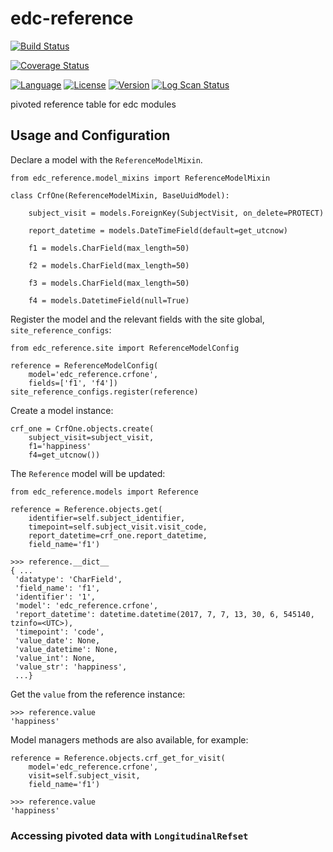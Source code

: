 # edc-reference

[![Build Status](https://travis-ci.org/botswana-harvard/edc-reference.svg?branch=develop)](https://travis-ci.org/botswana-harvard/edc-reference)


[![Coverage Status](https://coveralls.io/repos/github/samKenpachi011/edc-reference/badge.svg?branch=develop)](https://coveralls.io/github/samKenpachi011/edc-reference?branch=develop)


[![Language](https://img.shields.io/badge/Language-Python-blue.svg)](https://www.python.org/)
[![License](https://img.shields.io/badge/License-MIT-yellow.svg)](https://opensource.org/licenses/MIT)
[![Version](https://img.shields.io/badge/Version-1.0.0-blue.svg)](https://github.com/samKenpachi011/edc-visit-tracking/releases/tag/v1.0.0)
[![Log Scan Status](https://img.shields.io/badge/Log%20Scan-Passing-brightgreen.svg)](https://app.travis-ci.com/github/samKenpachi011/edc-visit-tracking/logscans)


pivoted reference table for edc modules


## Usage and Configuration

Declare a model with the `ReferenceModelMixin`.

    from edc_reference.model_mixins import ReferenceModelMixin

    class CrfOne(ReferenceModelMixin, BaseUuidModel):

        subject_visit = models.ForeignKey(SubjectVisit, on_delete=PROTECT)

        report_datetime = models.DateTimeField(default=get_utcnow)

        f1 = models.CharField(max_length=50)

        f2 = models.CharField(max_length=50)

        f3 = models.CharField(max_length=50)

        f4 = models.DatetimeField(null=True)


Register the model and the relevant fields with the site global, `site_reference_configs`:

    from edc_reference.site import ReferenceModelConfig

    reference = ReferenceModelConfig(
        model='edc_reference.crfone',
        fields=['f1', 'f4'])
    site_reference_configs.register(reference)

Create a model instance:

    crf_one = CrfOne.objects.create(
        subject_visit=subject_visit,
        f1='happiness'
        f4=get_utcnow())

The `Reference` model will be updated:


    from edc_reference.models import Reference

    reference = Reference.objects.get(
        identifier=self.subject_identifier,
        timepoint=self.subject_visit.visit_code,
        report_datetime=crf_one.report_datetime,
        field_name='f1')

    >>> reference.__dict__
    { ...
     'datatype': 'CharField',
     'field_name': 'f1',
     'identifier': '1',
     'model': 'edc_reference.crfone',
     'report_datetime': datetime.datetime(2017, 7, 7, 13, 30, 6, 545140, tzinfo=<UTC>),
     'timepoint': 'code',
     'value_date': None,
     'value_datetime': None,
     'value_int': None,
     'value_str': 'happiness',
     ...}


Get the `value` from the reference instance:

    >>> reference.value
    'happiness'

Model managers methods are also available, for example:

    reference = Reference.objects.crf_get_for_visit(
        model='edc_reference.crfone',
        visit=self.subject_visit,
        field_name='f1')

    >>> reference.value
    'happiness'


### Accessing pivoted data with `LongitudinalRefset`
